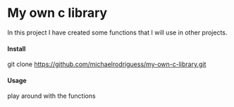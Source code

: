 # My own c library

In this project I have created some functions that I will use in other projects.

#### Install

git clone https://github.com/michaelrodriguess/my-own-c-library.git

#### Usage

play around with the functions
